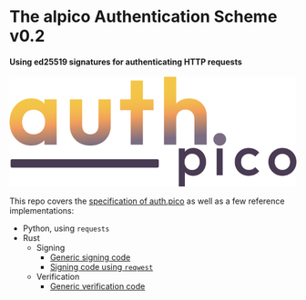 # The alpico Authentication Scheme v0.2

#### Using ed25519 signatures for authenticating HTTP requests

![auth.pico logo](.logo.png)

This repo covers the [specification of auth.pico](specification.md) as well as a few reference implementations:

- Python, using `requests`
- Rust
  - Signing
    - [Generic signing code](rust/ap-auth-sign/)
    - [Signing code using `reqwest`](rust/ap-auth-sign-reqwest/)
  - Verification
    - [Generic verification code](rust/ap-auth-verify/)
